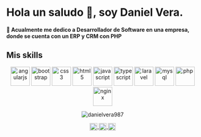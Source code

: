 # Hola un saludo 👋, soy Daniel Vera.

#### 💼 Acualmente me dedico a Desarrollador de Software en una empresa, donde se cuenta con un ERP y CRM con PHP

## Mis skills

<p align="center">
  <img src="https://konpa.github.io/devicon/devicon.git/icons/angularjs/angularjs-original.svg" alt="angularjs" width="50" height="50"/> 
  <img src="https://konpa.github.io/devicon/devicon.git/icons/bootstrap/bootstrap-plain.svg" alt="bootstrap" width="50" height="50"/> 
  <img src="https://konpa.github.io/devicon/devicon.git/icons/css3/css3-original-wordmark.svg" alt="css3" width="50" height="50"/> 
  <img src="https://konpa.github.io/devicon/devicon.git/icons/html5/html5-original-wordmark.svg" alt="html5" width="50" height="50"/> 
  <img src="https://konpa.github.io/devicon/devicon.git/icons/javascript/javascript-original.svg" alt="javascript" width="50" height="50"/> 
  <img src="https://konpa.github.io/devicon/devicon.git/icons/typescript/typescript-original.svg" alt="typescript" width="50" height="50"/> 
  <img src="https://konpa.github.io/devicon/devicon.git/icons/laravel/laravel-plain-wordmark.svg" alt="laravel" width="50" height="50"/> 
  <img src="https://konpa.github.io/devicon/devicon.git/icons/mysql/mysql-original-wordmark.svg" alt="mysql" width="50" height="50"/> 
  <img src="https://konpa.github.io/devicon/devicon.git/icons/php/php-original.svg" alt="php" width="50" height="50"/> 
  <img src="https://konpa.github.io/devicon/devicon.git/icons/nginx/nginx-original.svg" alt="nginx" width="50" height="50"/>
</p>
  <p align="center"> <img src="https://github-readme-stats.vercel.app/api?username=danielvera987&show_icons=true" alt="danielvera987" /> </p>
  
<p align="center">
  <a href="https://linkedin.com/in/danielveraangulo" target="blank">
    <img align="center" src="https://cdn.jsdelivr.net/npm/simple-icons@3.0.1/icons/linkedin.svg" alt="danielveraangulo" height="20" width="20" />
  </a>
  <a href="https://fb.com/daniel.veraangulo" target="blank">
    <img align="center" src="https://cdn.jsdelivr.net/npm/simple-icons@3.0.1/icons/facebook.svg" alt="daniel.veraangulo" height="20" width="20" />
  </a>
  <a href="https://instagram.com/davadevel" target="blank">
    <img align="center" src="https://cdn.jsdelivr.net/npm/simple-icons@3.0.1/icons/instagram.svg" alt="davadevel" height="20" width="20" />
  </a>
</p>


